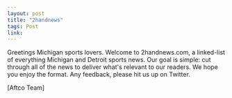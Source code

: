 ```yaml
---
layout: post
title: "2handnews"
tags: Post
link:
---
```


Greetings Michigan sports lovers.  Welcome to 2handnews.com, a linked-list of everything Michigan and Detroit sports news.  Our goal is simple: cut through all of the news to deliver what's relevant to our readers.  We hope you enjoy the format.  Any feedback, please hit us up on Twitter.

[Aftco Team]

